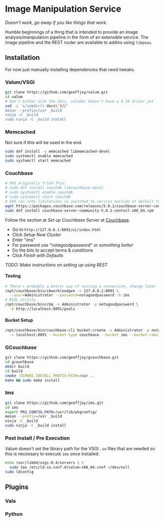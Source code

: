 # Image Manipulation Service

_Doesn't work, go away if you like things that work._

Humble beginnings of a thing that is intended to provide an image analysis/manipulation pipeline in the form of an
extensible service. The image pipeline and the REST router are available to addins using `libpeas`.

## Installation

For now just manually installing dependencies that need tweaks.

### Valum/VSGI

```sh
git clone https://github.com/geoffjay/valum.git
cd valum
# don't bother with the docs, valadoc doesn't have a 0.38 driver yet
sed -i 's/subdir(\'docs\')//'
meson --prefix=/usr _build
ninja -C _build
sudo ninja -C _build install
```

### Memcached

Not sure if this will be used in the end.

```sh
sudo dnf install -y memcached libmemcached-devel
sudo systemctl enable memcached
sudo systemctl start memcached
```

### Couchbase

```sh
# XXX originally tried this:
# sudo dnf install couchdb libcouchbase-devel
# sudo systemctl enable couchdb
# sudo systemctl start couchdb
# XXX ran into limitations so switched to version outside of default fedora repos
wget https://packages.couchbase.com/releases/5.0.1/couchbase-server-community-5.0.1-centos7.x86_64.rpm
sudo dnf install couchbase-server-community-5.0.1-centos7.x86_64.rpm
```

Follow the section at _Set up Couchbase Server_ at [Couchbase](Couchbase).

* Go to `http://127.0.0.1:8091/ui/index.html`
* Click _Setup New Cluster_
* Enter "ims"
* For password use "notagoodpassword" _or something better_
* Do the bits to accept terms & conditions
* Click _Finish with Defaults_

_TODO: Make instructions on setting up using REST_

#### Testing

```sh
# There's probably a better way of testing a connection, change later
/opt/couchbase/bin/cbworkloadgen -n 127.0.0.1:8091 \
  --user=Administrator --password=notagoodpassword -b ims
# N1QL utility
/opt/couchbase/bin/cbq -u Administrator -p notagoodpassword \
  -e http://localhost:8091/pools
```

#### Bucket Setup

```sh
/opt/couchbase/bin/couchbase-cli bucket-create -u Administrator -p notagoodpassword \
  -c localhost:8091 --bucket-type couchbase --bucket ims --bucket-ramsize 2048
```

### GCouchbase

```sh
git clone https://github.com/geoffjay/gcouchbase.git
cd gcouchbase
mkdir build
cd build
cmake -DCMAKE_INSTALL_PREFIX:PATH=/usr ..
make && sudo make install
```

### Ims

```sh
git clone https://github.com/geoffjay/ims.git
cd ims
export PKG_CONFIG_PATH=/usr/lib/pkgconfig/
meson --prefix=/usr _build
ninja -C _build
sudo ninja -C _build install
```


### Post Install / Pre Execution

Valum doesn't set the library path for the VSGI `.so` files that are needed so
this is necessary to execute `ims` once installed.

```bash
echo /usr/lib64/vsgi-0.4/servers | \
  sudo tee /etc/ld.so.conf.d/valum-x86_64.conf >/dev/null
sudo ldconfig
```

## Plugins

### Vala

### Python

<!-- Links -->

[Couchbase]: (https://developer.couchbase.com/documentation/server/5.0/install/init-setup.html)

